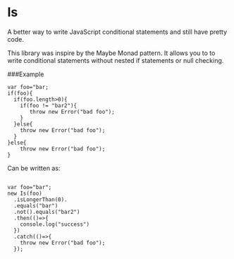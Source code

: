 Is
==

A better way to write JavaScript conditional statements and still have pretty code.

This library was inspire by the Maybe Monad pattern. It allows you to to write conditional statements without nested if statements or null checking. 

###Example
  ```
  var foo="bar;
  if(foo){
    if(foo.length>0){
      if(foo != "bar2"){
         throw new Error("bad foo");
      }
    }else{
      throw new Error("bad foo");
    }
  }else{
      throw new Error("bad foo");
  }
  ```
Can be written as:
  ```

  var foo="bar";
  new Is(foo)
    .isLongerThan(0).
    .equals("bar")
    .not().equals("bar2")
    .then(()=>{
      console.log("success")
    })
    .catch(()=>{
      throw new Error("bad foo");
    });
```
